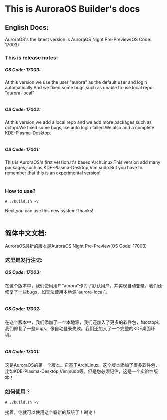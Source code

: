 This is AuroraOS Builder's docs<br>
===
## English Docs:<br>
AuroraOS's the latest version is AuroraOS Night Pre-Preview(OS Code: 17003)<br>
### This is release notes:<br>
##### OS Code: 17003:<br>
At this version.we use the user "aurora" as the default user and login automatically.And we fixed some bugs,such as unable to use local repo "aurora-local"<br>
<br>
##### OS Code: 17002:<br>
At this version,we add a local repo and we add more packages,such as octopi.We fixed some bugs,like auto login failed.We also add a complete KDE-Plasma-Desktop.<br>
<br>
##### OS Code: 17001:<br>
This is AuroraOS's first version.It's based ArchLinux.This version add many packages,such as KDE-Plasma-Desktop,Vim,sudo.But you have to remember that this is an experimental version!<br>
<br>
### How to use?<br>
```Shell
# ./build.sh -v
```
Next,you can use this new system!Thanks!<br>
<br>
## 简体中文文档:<br>
AuroraOS最新的版本是AuroraOS Night Pre-Preview(OS Code: 17003)<br>
### 这里是发行注记:<br>
##### OS Code: 17003:<br>
在这个版本中，我们使用用户“aurora”作为了默认用户，并实现自动登录。我们还修复了一些bugs，如无法使用本地源“aurora-local”。<br>
<br>
##### OS Code: 17002:<br>
在这个版本中，我们添加了一个本地源，我们还加入了更多的软件包，如octopi。我们修复了一些bugs，像自动登录失败。我们还加入了一个完整的KDE桌面环境。<br>
<br>
##### OS Code: 17001:<br>
这是AuroraOS的第一个版本。它基于ArchLinux。这个版本添加了很多软件包，比如KDE-Plasma-Desktop,Vim,sudo等。但是您必须记住，这是一个实验性版本！<br>
### 如何使用？<br>
```Shell
# ./build.sh -v
```
接着，你就可以使用这个崭新的系统了！谢谢！

